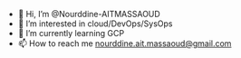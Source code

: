 - 👋 Hi, I’m @Nourddine-AITMASSAOUD
- 👀 I’m interested in cloud/DevOps/SysOps
- 🌱 I’m currently learning GCP
- 📫 How to reach me nourddine.ait.massaoud@gmail.com

<!---
Nourddine-AITMASSAOUD/Nourddine-AITMASSAOUD is a ✨ special ✨ repository because its `README.md` (this file) appears on your GitHub profile.
You can click the Preview link to take a look at your changes.
--->
